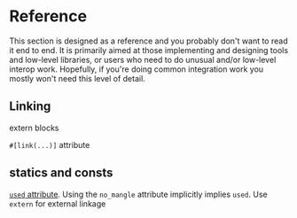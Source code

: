 # Reference

This section is designed as a reference and you probably don't want to read it end to end. It is primarily aimed at those implementing and designing tools and low-level libraries, or users who need to do unusual and/or low-level interop work. Hopefully, if you're doing common integration work you mostly won't need this level of detail.

## Linking

extern blocks

`#[link(...)]` attribute

## statics and consts

[`used` attribute](https://doc.rust-lang.org/reference/abi.html#the-used-attribute). Using the `no_mangle` attribute implicitly implies `used`. Use `extern` for external linkage

